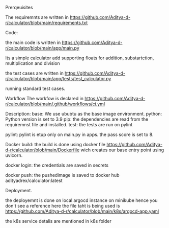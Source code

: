 Prerqeuisites

The requiremnts are written in
https://github.com/Aditya-d-r/calculator/blob/main/requirements.txt

Code:

the main code is written in
https://github.com/Aditya-d-r/calculator/blob/main/app/main.py

Its a simple calculator add supporting floats for addition, substartction, multiplication and division

the test cases are written in 
https://github.com/Aditya-d-r/calculator/blob/main/app/tests/test_calculator.py

running standard test cases.

Workflow
The workfow is declared in 
https://github.com/Aditya-d-r/calculator/blob/main/.github/workflows/ci.yml

Description:
base:
We use ububtu as the base image environment.
python:
Python version is set to 3.9
pip:
the dependencies are read from the requiremnst file and installed.
test:
the tests are run on pylint

pylint:
pylint is etup only on main.py in apps.
the pass score is set to 8.

Docker build:
the build is done using docker file
https://github.com/Aditya-d-r/calculator/blob/main/Dockerfile
wich creates our base entry point using uvicorn.

docker login:
the credentials are saved in secrets

docker push:
the pushedimage is saved to docker hub
adityadrex/calculator:latest

Deployment.

the deployemnt is done on local argocd instance on minikube hence you don't see a reference here
the file taht is being used is https://github.com/Aditya-d-r/calculator/blob/main/k8s/argocd-app.yaml

the k8s service detalis are mentioned in k8s folder
